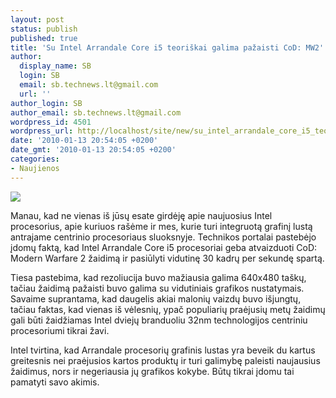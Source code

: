 ```yaml
---
layout: post
status: publish
published: true
title: 'Su Intel Arrandale Core i5 teoriškai galima pažaisti CoD: MW2'
author:
  display_name: SB
  login: SB
  email: sb.technews.lt@gmail.com
  url: ''
author_login: SB
author_email: sb.technews.lt@gmail.com
wordpress_id: 4501
wordpress_url: http://localhost/site/new/su_intel_arrandale_core_i5_teoriskai_galima_pazaisti_cod_mw2/
date: '2010-01-13 20:54:05 +0200'
date_gmt: '2010-01-13 20:54:05 +0200'
categories:
- Naujienos
---
```

<div class="imgright"><img src="http://t2.gstatic.com/images?q=tbn:f8oS2YCsIVLN7M%3Ahttp://xt0m.dk/wp-content/uploads/intel_core_i5.jpg"  /></div>
<p>Manau, kad ne vienas iš jūsų esate girdėję apie naujuosius Intel procesorius, apie kuriuos rašėme ir mes, kurie turi integruotą grafinį lustą antrajame centrinio procesoriaus sluoksnyje. Technikos portalai pastebėjo įdomų faktą, kad Intel Arrandale Core i5 procesoriai geba atvaizduoti CoD: Modern Warfare 2 žaidimą ir pasiūlyti vidutinę 30 kadrų per sekundę spartą.</p>
<p>Tiesa pastebima, kad rezoliucija buvo mažiausia galima 640x480 taškų, tačiau žaidimą pažaisti buvo galima su vidutiniais grafikos nustatymais. Savaime suprantama, kad daugelis akiai malonių vaizdų buvo išjungtų, tačiau faktas, kad vienas iš vėlesnių, ypač populiarių praėjusių metų žaidimų gali būti žaidžiamas Intel dviejų branduoliu 32nm technologijos centriniu procesoriumi tikrai žavi.</p>
<p>Intel tvirtina, kad Arrandale procesorių grafinis lustas yra beveik du kartus greitesnis nei praėjusios kartos produktų ir turi galimybę paleisti naujausius žaidimus, nors ir negeriausia jų grafikos kokybe. Būtų tikrai įdomu tai pamatyti savo akimis.<br /></p>
